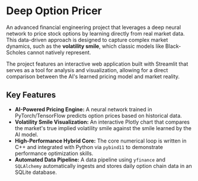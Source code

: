 # Deep Option Pricer

An advanced financial engineering project that leverages a deep neural network to price stock options by learning directly from real market data. This data-driven approach is designed to capture complex market dynamics, such as the **volatility smile**, which classic models like Black-Scholes cannot natively represent.

The project features an interactive web application built with Streamlit that serves as a tool for analysis and visualization, allowing for a direct comparison between the AI's learned pricing model and market reality.

## Key Features

* **AI-Powered Pricing Engine:** A neural network trained in PyTorch/TensorFlow predicts option prices based on historical data.
* **Volatility Smile Visualization:** An interactive Plotly chart that compares the market's true implied volatility smile against the smile learned by the AI model.
* **High-Performance Hybrid Core:** The core numerical loop is written in C++ and integrated with Python via `pybind11` to demonstrate performance optimization skills.
* **Automated Data Pipeline:** A data pipeline using `yfinance` and `SQLAlchemy` automatically ingests and stores daily option chain data in an SQLite database.
